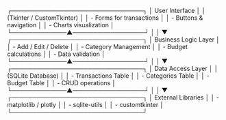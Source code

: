 ┌───────────────────────────────┐
│          User Interface       │
│  (Tkinter / CustomTkinter)   │
│  - Forms for transactions     │
│  - Buttons & navigation       │
│  - Charts visualization       │
└─────────────▲─────────────────┘
              │
              │
              ▼
┌───────────────────────────────┐
│        Business Logic Layer    │
│  - Add / Edit / Delete         │
│  - Category Management         │
│  - Budget calculations         │
│  - Data validation             │
└─────────────▲─────────────────┘
              │
              │
              ▼
┌───────────────────────────────┐
│       Data Access Layer        │
│  (SQLite Database)             │
│  - Transactions Table          │
│  - Categories Table            │
│  - Budget Table                │
│  - CRUD operations             │
└─────────────▲─────────────────┘
              │
              │
              ▼
┌───────────────────────────────┐
│       External Libraries       │
│  - matplotlib / plotly         │
│  - sqlite-utils                │
│  - customtkinter               │
└───────────────────────────────┘
